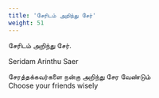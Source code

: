 ```yaml
---
title: 'சேரிடம் அறிந்து சேர்'
weight: 51
---
```

 

சேரிடம் அறிந்து சேர்.

Seridam Arinthu Saer

சேரத்தக்கவர்களை நன்கு அறிந்து சேர வேண்டும்  
Choose your friends wisely